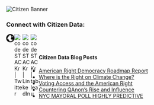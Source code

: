 ![Citizen Banner](https://citizendata.com/wp-content/uploads/sites/14/2020/03/CD-logo.svg)

### Connect with Citizen Data:
[<img align="left" alt="codeSTACKr.com" width="22px" src="https://raw.githubusercontent.com/iconic/open-iconic/master/svg/globe.svg" />][website]
[<img align="left" alt="codeSTACKr | Twitter" width="22px" src="https://cdn.jsdelivr.net/npm/simple-icons@v3/icons/twitter.svg" />][twitter]
[<img align="left" alt="codeSTACKr | LinkedIn" width="22px" src="https://cdn.jsdelivr.net/npm/simple-icons@v3/icons/linkedin.svg" />][linkedin]
[<img align="left" alt="codeSTACKr | tableau" width="22px" src="https://cdn.jsdelivr.net/npm/simple-icons@v3/icons/tableau.svg" />][tableau]

</br>
</br>

#### Citizen Data Blog Posts
<!-- BLOG-POST-LIST:START -->
- [American Right Democracy Roadmap Report](https://citizendata.com/news/disinformation-trumps-party-the-path-forward/)
- [Where is the Right on Climate Change?](https://citizendata.com/news/where-is-the-right-on-climate-change/)
- [Voting Access and the American Right](https://citizendata.com/news/voting-access-and-the-american-right/)
- [Countering QAnon’s Rise and Influence](https://citizendata.com/news/the_prevalence_of_qanon_on_the_right/)
- [NYC MAYORAL POLL HIGHLY PREDICTIVE](https://citizendata.com/news/nyc-mayoral-poll-highly-predictive/)
<!-- BLOG-POST-LIST:END -->

[website]: https://citizendata.com/
[twitter]: https://twitter.com/CitizenData
[linkedin]: https://www.linkedin.com/company/citizen-data
[tableau]: https://public.tableau.com/profile/kyle.redfield#!/vizhome/MailBallotRequestsandProjections/DynamicProjections
